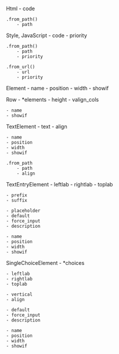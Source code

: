 Html
    - code

    .from_path()
        - path

Style, JavaScript
    - code
    - priority

    .from_path()
        - path
        - priority

    .from_url()
        - url
        - priority


Element
    - name
    - position
    - width
    - showif

Row
    - *elements
    - height
    - valign_cols

    - name
    - showif


TextElement
    - text
    - align

    - name
    - position
    - width
    - showif

    .from_path
        - path
        - align

TextEntryElement
    - leftlab
    - rightlab
    - toplab

    - prefix
    - suffix
    
    - placeholder
    - default
    - force_input
    - description

    - name
    - position
    - width
    - showif

SingleChoiceElement
    - *choices
    
    - leftlab
    - rightlab
    - toplab

    - vertical
    - align

    - default
    - force_input
    - description

    - name
    - position
    - width
    - showif


